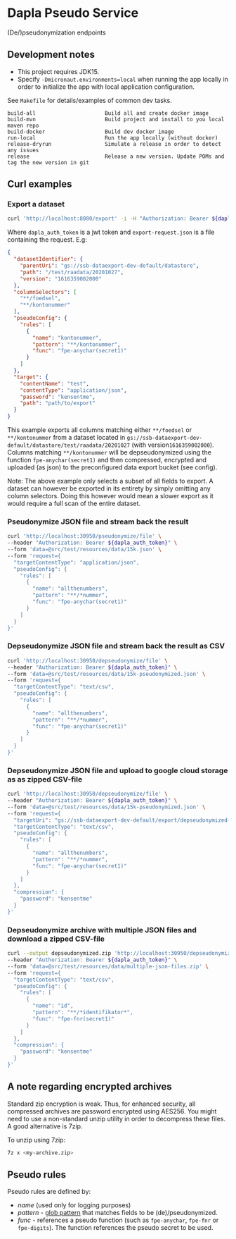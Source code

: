 # Dapla Pseudo Service

(De/)pseudonymization endpoints

## Development notes
* This project requires JDK15. 
* Specify `-Dmicronaut.environments=local` when running the app locally
in order to initialize the app with local application configuration.

See `Makefile` for details/examples of common dev tasks.
```
build-all                      Build all and create docker image
build-mvn                      Build project and install to you local maven repo
build-docker                   Build dev docker image
run-local                      Run the app locally (without docker)
release-dryrun                 Simulate a release in order to detect any issues
release                        Release a new version. Update POMs and tag the new version in git
```

## Curl examples

### Export a dataset
```sh
curl 'http://localhost:8080/export' -i -H "Authorization: Bearer ${dapla_auth_token}" --data @export-request.json
```
Where `dapla_auth_token` is a jwt token and `export-request.json` is a file containing the request. E.g:

```json
{
  "datasetIdentifier": {
    "parentUri": "gs://ssb-dataexport-dev-default/datastore",
    "path": "/test/raadata/20201027",
    "version": "1616359002000"
  },
  "columnSelectors": [
    "**/foedsel",
    "**/kontonummer"
  ],
  "pseudoConfig": {
    "rules": [
      {
        "name": "kontonummer",
        "pattern": "**/kontonummer",
        "func": "fpe-anychar(secret1)"
      }
    ]
  },
  "target": {
    "contentName": "test",
    "contentType": "application/json",
    "password": "kensentme",
    "path": "path/to/export"
  }
}


```
This example exports all columns matching either `**/foedsel` or `**/kontonummer` from a dataset located in `gs://ssb-dataexport-dev-default/datastore/test/raadata/20201027` (with version`1616359002000`).
Columns matching `**/kontonummer` will be depseudonymized using the function `fpe-anychar(secret1)` and then compressed, encrypted and uploaded (as json) to the preconfigured data export bucket (see config).      

Note: The above example only selects a subset of all fields to export. A dataset can however be exported in its entirety by simply omitting any column selectors.
Doing this however would mean a slower export as it would require a full scan of the entire dataset. 


### Pseudonymize JSON file and stream back the result 

```sh
curl 'http://localhost:30950/pseudonymize/file' \
--header "Authorization: Bearer ${dapla_auth_token}" \
--form 'data=@src/test/resources/data/15k.json' \
--form 'request={
  "targetContentType": "application/json",
  "pseudoConfig": {
    "rules": [
      {
        "name": "allthenumbers",
        "pattern": "**/*nummer",
        "func": "fpe-anychar(secret1)"
      }
    ]
  }
}'
```

### Depseudonymize JSON file and stream back the result as CSV

```sh
curl 'http://localhost:30950/depseudonymize/file' \
--header "Authorization: Bearer ${dapla_auth_token}" \
--form 'data=@src/test/resources/data/15k-pseudonymized.json' \
--form 'request={
  "targetContentType": "text/csv",
  "pseudoConfig": {
    "rules": [
      {
        "name": "allthenumbers",
        "pattern": "**/*nummer",
        "func": "fpe-anychar(secret1)"
      }
    ]
  }
}'
```

### Depseudonymize JSON file and upload to google cloud storage as as zipped CSV-file
```sh
curl 'http://localhost:30950/depseudonymize/file' \
--header "Authorization: Bearer ${dapla_auth_token}" \
--form 'data=@src/test/resources/data/15k-pseudonymized.json' \
--form 'request={
  "targetUri": "gs://ssb-dataexport-dev-default/export/depseudonymized-csv.zip",
  "targetContentType": "text/csv",
  "pseudoConfig": {
    "rules": [
      {
        "name": "allthenumbers",
        "pattern": "**/*nummer",
        "func": "fpe-anychar(secret1)"
      }
    ]
  },
  "compression": {
    "password": "kensentme"
  }
}'
```

### Depseudonymize archive with multiple JSON files and download a zipped CSV-file
```sh
curl --output depseudonymized.zip 'http://localhost:30950/depseudonymize/file' \
--header "Authorization: Bearer ${dapla_auth_token}" \
--form 'data=@src/test/resources/data/multiple-json-files.zip' \
--form 'request={
  "targetContentType": "text/csv",
  "pseudoConfig": {
    "rules": [
      {
        "name": "id",
        "pattern": "**/*identifikator*",
        "func": "fpe-fnr(secret1)"
      }
    ]
  },
  "compression": {
    "password": "kensentme"
  }
}'
```


## A note regarding encrypted archives

Standard zip encryption is weak. Thus, for enhanced security, all compressed archives are password encrypted
using AES256. You might need to use a non-standard unzip utility in order to decompress these files. A good
alternative is 7zip.

To unzip using 7zip:
```sh
7z x <my-archive.zip>
```


## Pseudo rules

Pseudo rules are defined by:

* _name_ (used only for logging purposes)
* _pattern_ - [glob pattern](https://docs.oracle.com/javase/tutorial/essential/io/fileOps.html#glob) that matches fields 
  to be (de)/pseudonymized.
* _func_ - references a pseudo function (such as `fpe-anychar`, `fpe-fnr` or `fpe-digits`). The function references the
  pseudo secret to be used.